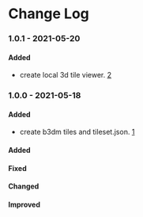 # Change Log

### 1.0.1 - 2021-05-20

#### Added
- create local 3d tile viewer. [2](https://github.com/Construkted-Reality/3DTG/issues/2)

### 1.0.0 - 2021-05-18

#### Added
- create b3dm tiles and tileset.json. [1](https://github.com/Construkted-Reality/3DTG/issues/1)

 
#### Added
#### Fixed
#### Changed
#### Improved
